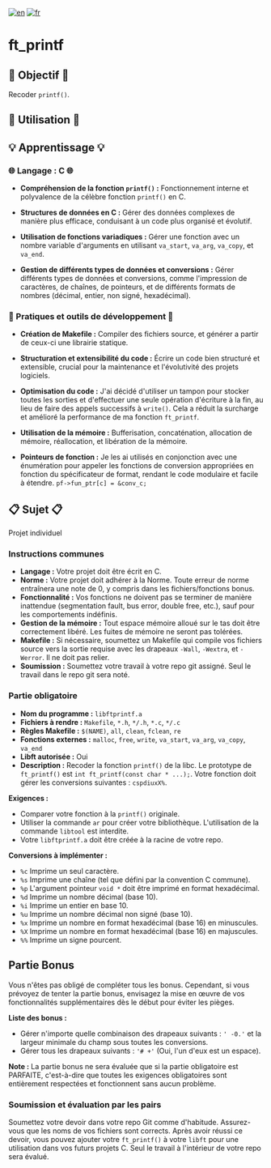 [![en](https://img.shields.io/badge/lang-en-pink.svg)](https://github.com/nfauconn/ft_printf/blob/master/README.md)
[![fr](https://img.shields.io/badge/lang-fr-purple.svg)](https://github.com/nfauconn/ft_printf/blob/master/README.fr.md)

# ft_printf

## 🏁 Objectif 🏁

Recoder `printf()`.

## 🚀 Utilisation 🚀



## 💡 Apprentissage 💡

### 🌐 Langage : C 🌐

- **Compréhension de la fonction `printf()` :** Fonctionnement interne et polyvalence de la célèbre fonction `printf()` en C.

- **Structures de données en C :** Gérer des données complexes de manière plus efficace, conduisant à un code plus organisé et évolutif.

- **Utilisation de fonctions variadiques :** Gérer une fonction avec un nombre variable d'arguments en utilisant `va_start`, `va_arg`, `va_copy`, et `va_end`.

- **Gestion de différents types de données et conversions :** Gérer différents types de données et conversions, comme l'impression de caractères, de chaînes, de pointeurs, et de différents formats de nombres (décimal, entier, non signé, hexadécimal).

### 🔧 Pratiques et outils de développement 🔧

- **Création de Makefile :** Compiler des fichiers source, et générer a partir de ceux-ci une librairie statique.

- **Structuration et extensibilité du code :** Écrire un code bien structuré et extensible, crucial pour la maintenance et l'évolutivité des projets logiciels.

- **Optimisation du code :** J'ai décidé d'utiliser un tampon pour stocker toutes les sorties et d'effectuer une seule opération d'écriture à la fin, au lieu de faire des appels successifs à `write()`. Cela a réduit la surcharge et amélioré la performance de ma fonction `ft_printf`.

- **Utilisation de la mémoire :** Bufferisation, concaténation, allocation de mémoire, réallocation, et libération de la mémoire.

- **Pointeurs de fonction :** Je les ai utilisés en conjonction avec une énumération pour appeler les fonctions de conversion appropriées en fonction du spécificateur de format, rendant le code modulaire et facile à étendre. `pf->fun_ptr[c] = &conv_c;` 

## 📋 Sujet 📋

Projet individuel

### Instructions communes

- **Langage :** Votre projet doit être écrit en C.
- **Norme :** Votre projet doit adhérer à la Norme. Toute erreur de norme entraînera une note de 0, y compris dans les fichiers/fonctions bonus.
- **Fonctionnalité :** Vos fonctions ne doivent pas se terminer de manière inattendue (segmentation fault, bus error, double free, etc.), sauf pour les comportements indéfinis.
- **Gestion de la mémoire :** Tout espace mémoire alloué sur le tas doit être correctement libéré. Les fuites de mémoire ne seront pas tolérées.
- **Makefile :** Si nécessaire, soumettez un Makefile qui compile vos fichiers source vers la sortie requise avec les drapeaux `-Wall`, `-Wextra`, et `-Werror`. Il ne doit pas relier.
- **Soumission :** Soumettez votre travail à votre repo git assigné. Seul le travail dans le repo git sera noté.

### Partie obligatoire

- **Nom du programme :** `libftprintf.a`
- **Fichiers à rendre :** `Makefile`, `*.h`, `*/.h`, `*.c`, `*/.c`
- **Règles Makefile :** `$(NAME)`, `all`, `clean`, `fclean`, `re`
- **Fonctions externes :** `malloc`, `free`, `write`, `va_start`, `va_arg`, `va_copy`, `va_end`
- **Libft autorisée :** Oui
- **Description :** Recoder la fonction `printf()` de la libc. Le prototype de `ft_printf()` est `int ft_printf(const char * ...);`. Votre fonction doit gérer les conversions suivantes : `cspdiuxX%`.

**Exigences :**

- Comparer votre fonction à la `printf()` originale.
- Utiliser la commande `ar` pour créer votre bibliothèque. L'utilisation de la commande `libtool` est interdite.
- Votre `libftprintf.a` doit être créée à la racine de votre repo.

**Conversions à implémenter :**

- `%c` Imprime un seul caractère.
- `%s` Imprime une chaîne (tel que défini par la convention C commune).
- `%p` L'argument pointeur `void *` doit être imprimé en format hexadécimal.
- `%d` Imprime un nombre décimal (base 10).
- `%i` Imprime un entier en base 10.
- `%u` Imprime un nombre décimal non signé (base 10).
- `%x` Imprime un nombre en format hexadécimal (base 16) en minuscules.
- `%X` Imprime un nombre en format hexadécimal (base 16) en majuscules.
- `%%` Imprime un signe pourcent.

## Partie Bonus

Vous n'êtes pas obligé de compléter tous les bonus. Cependant, si vous prévoyez de tenter la partie bonus, envisagez la mise en œuvre de vos fonctionnalités supplémentaires dès le début pour éviter les pièges.

**Liste des bonus :**

- Gérer n'importe quelle combinaison des drapeaux suivants : `' -0.'` et la largeur minimale du champ sous toutes les conversions.
- Gérer tous les drapeaux suivants : `'# +'` (Oui, l'un d'eux est un espace).

**Note :** La partie bonus ne sera évaluée que si la partie obligatoire est PARFAITE, c'est-à-dire que toutes les exigences obligatoires sont entièrement respectées et fonctionnent sans aucun problème.

### Soumission et évaluation par les pairs

Soumettez votre devoir dans votre repo Git comme d'habitude. Assurez-vous que les noms de vos fichiers sont corrects. Après avoir réussi ce devoir, vous pouvez ajouter votre `ft_printf()` à votre `libft` pour une utilisation dans vos futurs projets C. Seul le travail à l'intérieur de votre repo sera évalué.
